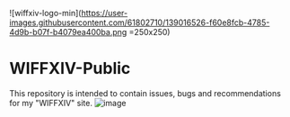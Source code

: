 ![wiffxiv-logo-min](https://user-images.githubusercontent.com/61802710/139016526-f60e8fcb-4785-4d9b-b07f-b4079ea400ba.png =250x250) 
# WIFFXIV-Public
This repository is intended to contain issues, bugs and recommendations for my "WIFFXIV" site.
![image](https://user-images.githubusercontent.com/61802710/139016455-3463057a-79d7-4fb9-80f9-1a7f0d6813ae.png)
